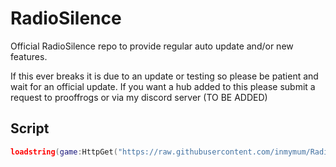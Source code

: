 # RadioSilence
Official RadioSilence repo to provide regular auto update and/or new features. 
 
If this ever breaks it is due to an update or testing so please be patient and wait for an official update. 
If you want a hub added to this please submit a request to prooffrogs or via my discord server (TO BE ADDED)

Script
-
```lua
loadstring(game:HttpGet("https://raw.githubusercontent.com/inmymum/RadioSilence/main/loader.lua"))()

